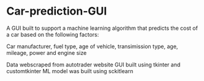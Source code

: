 # Car-prediction-GUI
A GUI built to support a machine learning algorithm that predicts the cost of a car based on the following factors:

Car manufacturer, fuel type, age of vehicle, transimission type, age, mileage, power and engine size

Data webscraped from autotrader website
GUI built using tkinter and customtkinter
ML model was built using sckitlearn

